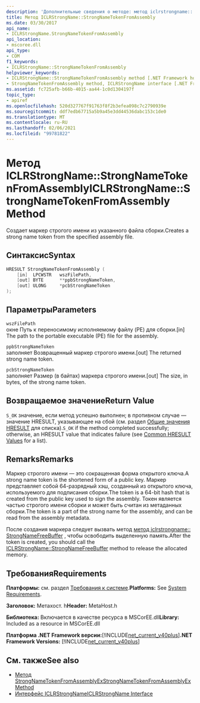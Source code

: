 ```yaml
---
description: 'Дополнительные сведения о методе: метод iclrstrongname:: StrongNameTokenFromAssembly'
title: Метод ICLRStrongName::StrongNameTokenFromAssembly
ms.date: 03/30/2017
api_name:
- ICLRStrongName.StrongNameTokenFromAssembly
api_location:
- mscoree.dll
api_type:
- COM
f1_keywords:
- ICLRStrongName::StrongNameTokenFromAssembly
helpviewer_keywords:
- ICLRStrongName::StrongNameTokenFromAssembly method [.NET Framework hosting]
- StrongNameTokenFromAssembly method, ICLRStrongName interface [.NET Framework hosting]
ms.assetid: fc725afb-b66b-4015-aa44-1c0d1304197f
topic_type:
- apiref
ms.openlocfilehash: 520d327767f91763f8f2b3efea098c7c2790939e
ms.sourcegitcommit: ddf7edb67715a5b9a45e3dd44536dabc153c1de0
ms.translationtype: MT
ms.contentlocale: ru-RU
ms.lasthandoff: 02/06/2021
ms.locfileid: "99781822"
---
```

# <a name="iclrstrongnamestrongnametokenfromassembly-method"></a><span data-ttu-id="cf6fd-103">Метод ICLRStrongName::StrongNameTokenFromAssembly</span><span class="sxs-lookup"><span data-stu-id="cf6fd-103">ICLRStrongName::StrongNameTokenFromAssembly Method</span></span>

<span data-ttu-id="cf6fd-104">Создает маркер строгого имени из указанного файла сборки.</span><span class="sxs-lookup"><span data-stu-id="cf6fd-104">Creates a strong name token from the specified assembly file.</span></span>  
  
## <a name="syntax"></a><span data-ttu-id="cf6fd-105">Синтаксис</span><span class="sxs-lookup"><span data-stu-id="cf6fd-105">Syntax</span></span>  
  
```cpp  
HRESULT StrongNameTokenFromAssembly (  
    [in]  LPCWSTR   wszFilePath,  
    [out] BYTE      **ppbStrongNameToken,  
    [out] ULONG     *pcbStrongNameToken  
);  
```  
  
## <a name="parameters"></a><span data-ttu-id="cf6fd-106">Параметры</span><span class="sxs-lookup"><span data-stu-id="cf6fd-106">Parameters</span></span>  

 `wszFilePath`  
 <span data-ttu-id="cf6fd-107">окне Путь к переносимому исполняемому файлу (PE) для сборки.</span><span class="sxs-lookup"><span data-stu-id="cf6fd-107">[in] The path to the portable executable (PE) file for the assembly.</span></span>  
  
 `ppbStrongNameToken`  
 <span data-ttu-id="cf6fd-108">заполняет Возвращенный маркер строгого имени.</span><span class="sxs-lookup"><span data-stu-id="cf6fd-108">[out] The returned strong name token.</span></span>  
  
 `pcbStrongNameToken`  
 <span data-ttu-id="cf6fd-109">заполняет Размер (в байтах) маркера строгого имени.</span><span class="sxs-lookup"><span data-stu-id="cf6fd-109">[out] The size, in bytes, of the strong name token.</span></span>  
  
## <a name="return-value"></a><span data-ttu-id="cf6fd-110">Возвращаемое значение</span><span class="sxs-lookup"><span data-stu-id="cf6fd-110">Return Value</span></span>  

 <span data-ttu-id="cf6fd-111">`S_OK` значение, если метод успешно выполнен; в противном случае — значение HRESULT, указывающее на сбой (см. раздел [Общие значения HRESULT](/windows/win32/seccrypto/common-hresult-values) для списка).</span><span class="sxs-lookup"><span data-stu-id="cf6fd-111">`S_OK` if the method completed successfully; otherwise, an HRESULT value that indicates failure (see [Common HRESULT Values](/windows/win32/seccrypto/common-hresult-values) for a list).</span></span>  
  
## <a name="remarks"></a><span data-ttu-id="cf6fd-112">Remarks</span><span class="sxs-lookup"><span data-stu-id="cf6fd-112">Remarks</span></span>  

 <span data-ttu-id="cf6fd-113">Маркер строгого имени — это сокращенная форма открытого ключа.</span><span class="sxs-lookup"><span data-stu-id="cf6fd-113">A strong name token is the shortened form of a public key.</span></span> <span data-ttu-id="cf6fd-114">Маркер представляет собой 64-разрядный хэш, созданный из открытого ключа, используемого для подписания сборки.</span><span class="sxs-lookup"><span data-stu-id="cf6fd-114">The token is a 64-bit hash that is created from the public key used to sign the assembly.</span></span> <span data-ttu-id="cf6fd-115">Токен является частью строгого имени сборки и может быть считан из метаданных сборки.</span><span class="sxs-lookup"><span data-stu-id="cf6fd-115">The token is a part of the strong name for the assembly, and can be read from the assembly metadata.</span></span>  
  
 <span data-ttu-id="cf6fd-116">После создания маркера следует вызвать метод [метод iclrstrongname:: StrongNameFreeBuffer](iclrstrongname-strongnamefreebuffer-method.md) , чтобы освободить выделенную память.</span><span class="sxs-lookup"><span data-stu-id="cf6fd-116">After the token is created, you should call the [ICLRStrongName::StrongNameFreeBuffer](iclrstrongname-strongnamefreebuffer-method.md) method to release the allocated memory.</span></span>  
  
## <a name="requirements"></a><span data-ttu-id="cf6fd-117">Требования</span><span class="sxs-lookup"><span data-stu-id="cf6fd-117">Requirements</span></span>  

 <span data-ttu-id="cf6fd-118">**Платформы:** см. раздел [Требования к системе](../../get-started/system-requirements.md).</span><span class="sxs-lookup"><span data-stu-id="cf6fd-118">**Platforms:** See [System Requirements](../../get-started/system-requirements.md).</span></span>  
  
 <span data-ttu-id="cf6fd-119">**Заголовок:** Метахост. h</span><span class="sxs-lookup"><span data-stu-id="cf6fd-119">**Header:** MetaHost.h</span></span>  
  
 <span data-ttu-id="cf6fd-120">**Библиотека:** Включается в качестве ресурса в MSCorEE.dll</span><span class="sxs-lookup"><span data-stu-id="cf6fd-120">**Library:** Included as a resource in MSCorEE.dll</span></span>  
  
 <span data-ttu-id="cf6fd-121">**Платформа .NET Framework версии:**[!INCLUDE[net_current_v40plus](../../../../includes/net-current-v40plus-md.md)]</span><span class="sxs-lookup"><span data-stu-id="cf6fd-121">**.NET Framework Versions:** [!INCLUDE[net_current_v40plus](../../../../includes/net-current-v40plus-md.md)]</span></span>  
  
## <a name="see-also"></a><span data-ttu-id="cf6fd-122">См. также</span><span class="sxs-lookup"><span data-stu-id="cf6fd-122">See also</span></span>

- [<span data-ttu-id="cf6fd-123">Метод StrongNameTokenFromAssemblyEx</span><span class="sxs-lookup"><span data-stu-id="cf6fd-123">StrongNameTokenFromAssemblyEx Method</span></span>](iclrstrongname-strongnametokenfromassemblyex-method.md)
- [<span data-ttu-id="cf6fd-124">Интерфейс ICLRStrongName</span><span class="sxs-lookup"><span data-stu-id="cf6fd-124">ICLRStrongName Interface</span></span>](iclrstrongname-interface.md)
